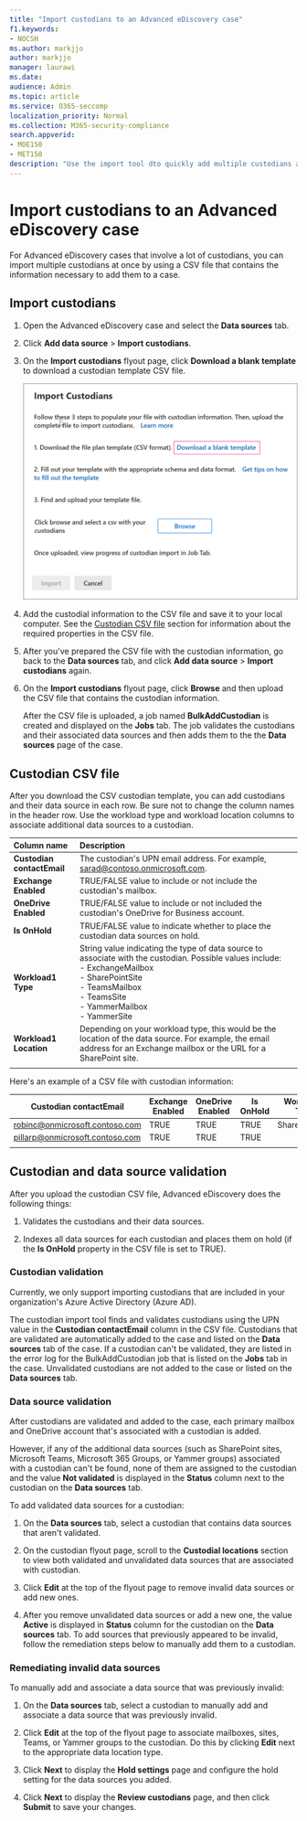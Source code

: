 ```yaml
---
title: "Import custodians to an Advanced eDiscovery case"
f1.keywords:
- NOCSH
ms.author: markjjo
author: markjjo
manager: laurawi
ms.date: 
audience: Admin
ms.topic: article
ms.service: O365-seccomp
localization_priority: Normal
ms.collection: M365-security-compliance 
search.appverid: 
- MOE150
- MET150 
description: "Use the import tool dto quickly add multiple custodians and their associated data sources to a case in Advanced eDiscovery."
---
```


# Import custodians to an Advanced eDiscovery case

For Advanced eDiscovery cases that involve a lot of custodians, you can import multiple custodians at once by using a CSV file that contains the information necessary to add them to a case.

## Import custodians

1. Open the Advanced eDiscovery case and select the **Data sources** tab.

2. Click **Add data source** > **Import custodians**.

3. On the **Import custodians** flyout page, click **Download a blank template** to download a custodian template CSV file.

   ![Download a CSV template from Import custodians flyout page](../media/ImportCustodians1.png)

4. Add the custodial information to the CSV file and save it to your local computer. See the [Custodian CSV file](#custodian-csv-file) section for information about the required properties in the CSV file.

5. After you've prepared the CSV file with the custodian information, go back to the **Data sources** tab, and click **Add data source** > **Import custodians** again.

6. On the **Import custodians** flyout page, click **Browse** and then upload the CSV file that contains the custodian information.

   After the CSV file is uploaded, a job named **BulkAddCustodian** is created and displayed on the **Jobs** tab. The job validates the custodians and their associated data sources and then adds them to the the **Data sources** page of the case.

## Custodian CSV file

After you download the CSV custodian template, you can add custodians and their data source in each row. Be sure not to change the column names in the header row. Use the workload type and workload location columns to associate additional data sources to a custodian.

| Column name|Description|
|:------- |:------------------------------------------------------------|
|**Custodian contactEmail**     |The custodian's UPN email address. For example, sarad@contoso.onmicrosoft.com.           |
|**Exchange Enabled** | TRUE/FALSE value to include or not include the custodian's mailbox.      |
|**OneDrive Enabled** | TRUE/FALSE value to include or not included the custodian's OneDrive for Business account. |
|**Is OnHold**        | TRUE/FALSE value to indicate whether to place the custodian data sources on hold.       |
|**Workload1 Type**         |String value indicating the type of data source to associate with the custodian. Possible values include: <br/>- ExchangeMailbox<br/> - SharePointSite<br/>- TeamsMailbox<br/>- TeamsSite<br/> - YammerMailbox<br/>- YammerSite |
|**Workload1 Location**     | Depending on your workload type, this would be the location of the data source. For example, the email address for an Exchange mailbox or the URL for a SharePoint site. |
|||

Here's an example of a CSV file with custodian information:  

|Custodian contactEmail      | Exchange Enabled | OneDrive Enabled | Is OnHold | Workload1 Type | Workload1 Location             |
| ----------------- | ---------------- | ---------------- | --------- | -------------- | ------------------------------ |
|robinc@onmicrosoft.contoso.com | TRUE             | TRUE             | TRUE      | SharePointSite | https://contoso.sharepoint.com |
|pillarp@onmicrosoft.contoso.com | TRUE             | TRUE             | TRUE      | |  |
||||||

## Custodian and data source validation

After you upload the custodian CSV file, Advanced eDiscovery does the following things:

1. Validates the custodians and their data sources.

2. Indexes all data sources for each custodian and places them on hold (if the **Is OnHold** property in the CSV file is set to TRUE).

### Custodian validation

Currently, we only support importing custodians that are included in your organization's Azure Active Directory (Azure AD).

The custodian import tool finds and validates custodians using the UPN value in the **Custodian contactEmail** column in the CSV file. Custodians that are validated are automatically added to the case and listed on the **Data sources** tab of the case. If a custodian can't be validated, they are listed in the error log for the BulkAddCustodian job that is listed on the **Jobs** tab in the case. Unvalidated custodians are not added to the case or listed on the **Data sources** tab.

### Data source validation

After custodians are validated and added to the case, each primary mailbox and OneDrive account that's associated with a custodian is added.

However, if any of the additional data sources (such as SharePoint sites, Microsoft Teams, Microsoft 365 Groups, or Yammer groups) associated with a custodian can't be found, none of them are assigned to the custodian and the value **Not validated** is displayed in the **Status** column next to the custodian on the **Data sources** tab.

To add validated data sources for a custodian:

1. On the **Data sources** tab, select a custodian that contains data sources that aren't validated.

2. On the custodian flyout page, scroll to the **Custodial locations** section to view both validated and unvalidated data sources that are associated with custodian.

3. Click **Edit** at the top of the flyout page to remove invalid data sources or add new ones.

4. After you remove unvalidated data sources or add a new one, the value **Active** is displayed in **Status** column for the custodian on the **Data sources** tab. To add sources that previously appeared to be invalid, follow the remediation steps below to manually add them to a custodian.

### Remediating invalid data sources

To manually add and associate a data source that was previously invalid:

1. On the **Data sources** tab, select a custodian to manually add and associate a data source that was previously invalid.

2. Click **Edit** at the top of the flyout page to associate mailboxes, sites, Teams, or Yammer groups to the custodian. Do this by clicking **Edit** next to the appropriate data location type.

3. Click **Next** to display the **Hold settings** page and configure the hold setting for the data sources you added.

4. Click **Next** to display the **Review custodians** page, and then click **Submit** to save your changes.
